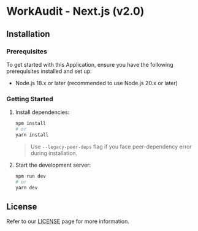 # WorkAudit - Next.js (v2.0)

## Installation

### Prerequisites

To get started with this Application, ensure you have the following prerequisites installed and set up:

- Node.js 18.x or later (recommended to use Node.js 20.x or later)

### Getting Started

1. Install dependencies:

   ```bash
   npm install
   # or
   yarn install
   ```
   > Use `--legacy-peer-deps` flag if you face peer-dependency error during installation.

2. Start the development server:
   ```bash
   npm run dev
   # or
   yarn dev
   ```

## License

Refer to our [LICENSE](https://tailadmin.com/license) page for more information.
